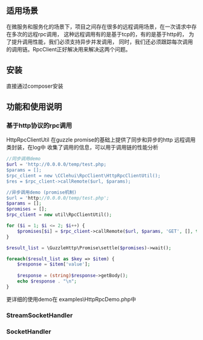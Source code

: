 ## 适用场景
在微服务和服务化的场景下，项目之间存在很多的远程调用场景，在一次请求中存在多次的远程rpc调用，
这种远程调用有的是基于tcp的，有的是基于http的， 为了提升调用性能，我们必须支持异步并发调用，
同时，我们还必须跟踪每次调用的调用链。RpcClient正好解决用来解决这两个问题。

## 安装
直接通过composer安装

## 功能和使用说明
### 基于http协议的rpc调用
HttpRpcClientUtil 在guzzle promise的基础上提供了同步和异步的http 远程调用类封装，在log中
收集了调用的信息，可以用于调用链的性能分析

```php
//同步调用demo
$url = 'http://0.0.0.0/temp/test.php;
$params = [];
$rpc_client = new \CClehui\RpcClient\HttpRpcClientUtil();
$res = $rpc_client->callRemote($url, $params);

//异步调用demo (promise机制)
$url = 'http://0.0.0.0/temp/test.php';
$params = [];
$promises = [];
$rpc_client = new util\RpcClientUtil();

for ($i = 1; $i <= 2; $i++) {
    $promises[$i] = $rpc_client->callRemote($url, $params, 'GET', [], true);
}

$result_list = \GuzzleHttp\Promise\settle($promises)->wait();

foreach($result_list as $key => $item) {
    $response = $item['value'];
    
    $response = (string)$response->getBody();
    echo $response . "\n";
}
```

更详细的使用demo在 examples\HttpRpcDemo.php中

### StreamSocketHandler

### SocketHandler